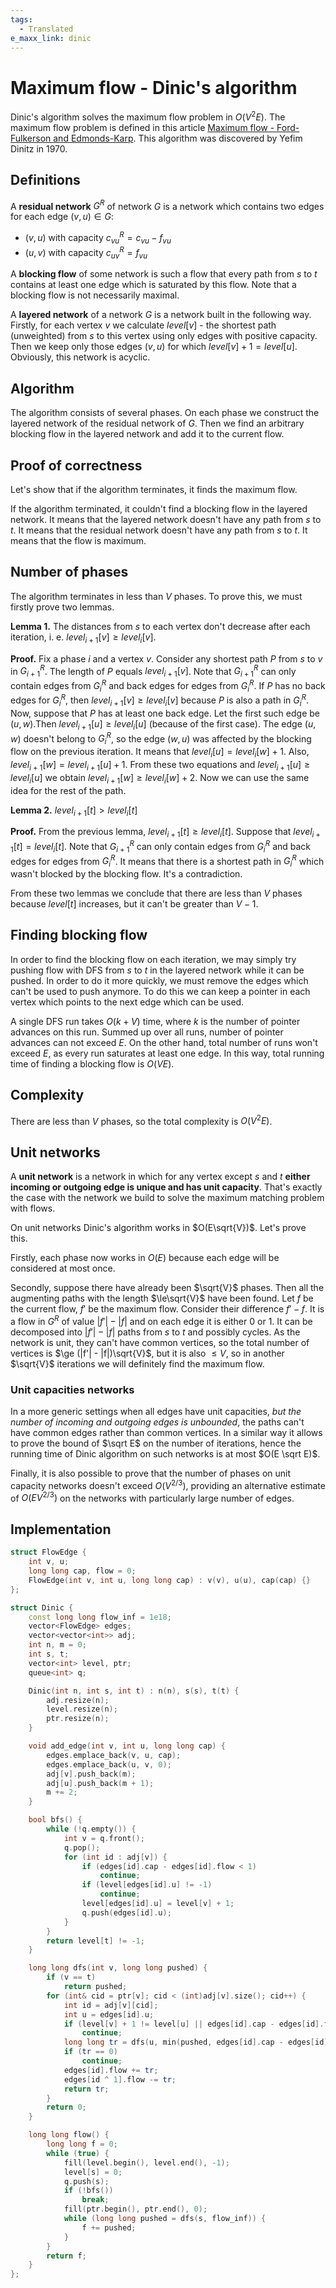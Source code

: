 ```yaml
---
tags:
  - Translated
e_maxx_link: dinic
---
```


# Maximum flow - Dinic's algorithm

Dinic's algorithm solves the maximum flow problem in $O(V^2E)$. The maximum flow problem is defined in this article [Maximum flow - Ford-Fulkerson and Edmonds-Karp](edmonds_karp.md). This algorithm was discovered by Yefim Dinitz in 1970.

## Definitions

A **residual network** $G^R$ of network $G$ is a network which contains two edges for each edge $(v, u)\in G$:<br>

- $(v, u)$ with capacity $c_{vu}^R = c_{vu} - f_{vu}$
- $(u, v)$ with capacity $c_{uv}^R = f_{vu}$

A **blocking flow** of some network is such a flow that every path from $s$ to $t$ contains at least one edge which is saturated by this flow. Note that a blocking flow is not necessarily maximal.

A **layered network** of a network $G$ is a network built in the following way. Firstly, for each vertex $v$ we calculate $level[v]$ - the shortest path (unweighted) from $s$ to this vertex using only edges with positive capacity. Then we keep only those edges $(v, u)$ for which $level[v] + 1 = level[u]$. Obviously, this network is acyclic.

## Algorithm

The algorithm consists of several phases. On each phase we construct the layered network of the residual network of $G$. Then we find an arbitrary blocking flow in the layered network and add it to the current flow.

## Proof of correctness

Let's show that if the algorithm terminates, it finds the maximum flow.

If the algorithm terminated, it couldn't find a blocking flow in the layered network. It means that the layered network doesn't have any path from $s$ to $t$.  It means that the residual network doesn't have any path from $s$ to $t$. It means that the flow is maximum.

## Number of phases

The algorithm terminates in less than $V$ phases. To prove this, we must firstly prove two lemmas.

**Lemma 1.** The distances from $s$ to each vertex don't decrease after each iteration, i. e. $level_{i+1}[v] \ge level_i[v]$.

**Proof.** Fix a phase $i$ and a vertex $v$. Consider any shortest path $P$ from $s$ to $v$ in $G_{i+1}^R$. The length of $P$ equals $level_{i+1}[v]$. Note that $G_{i+1}^R$ can only contain edges from $G_i^R$ and back edges for edges from $G_i^R$. If $P$ has no back edges for $G_i^R$, then $level_{i+1}[v] \ge level_i[v]$ because $P$ is also a path in $G_i^R$. Now, suppose that $P$ has at least one back edge. Let the first such edge be $(u, w)$.Then $level_{i+1}[u] \ge level_i[u]$ (because of the first case). The edge $(u, w)$ doesn't belong to $G_i^R$, so the edge $(w, u)$ was affected by the blocking flow on the previous iteration. It means that $level_i[u] = level_i[w] + 1$. Also, $level_{i+1}[w] = level_{i+1}[u] + 1$. From these two equations and $level_{i+1}[u] \ge level_i[u]$ we obtain $level_{i+1}[w] \ge level_i[w] + 2$. Now we can use the same idea for the rest of the path.

**Lemma 2.** $level_{i+1}[t] > level_i[t]$

**Proof.** From the previous lemma, $level_{i+1}[t] \ge level_i[t]$. Suppose that $level_{i+1}[t] = level_i[t]$. Note that $G_{i+1}^R$ can only contain edges from $G_i^R$ and back edges for edges from $G_i^R$. It means that there is a shortest path in $G_i^R$ which wasn't blocked by the blocking flow. It's a contradiction.

From these two lemmas we conclude that there are less than $V$ phases because $level[t]$ increases, but it can't be greater than $V - 1$.

## Finding blocking flow

In order to find the blocking flow on each iteration, we may simply try pushing flow with DFS from $s$ to $t$ in the layered network while it can be pushed. In order to do it more quickly, we must remove the edges which can't be used to push anymore. To do this we can keep a pointer in each vertex which points to the next edge which can be used.

A single DFS run takes $O(k+V)$ time, where $k$ is the number of pointer advances on this run. Summed up over all runs, number of pointer advances can not exceed $E$. On the other hand, total number of runs won't exceed $E$, as every run saturates at least one edge. In this way, total running time of finding a blocking flow is $O(VE)$.

## Complexity

There are less than $V$ phases, so the total complexity is $O(V^2E)$.

## Unit networks

A **unit network** is a network in which for any vertex except $s$ and $t$ **either incoming or outgoing edge is unique and has unit capacity**. That's exactly the case with the network we build to solve the maximum matching problem with flows.

On unit networks Dinic's algorithm works in $O(E\sqrt{V})$. Let's prove this.

Firstly, each phase now works in $O(E)$ because each edge will be considered at most once.

Secondly, suppose there have already been $\sqrt{V}$ phases. Then all the augmenting paths with the length $\le\sqrt{V}$ have been found. Let $f$ be the current flow, $f'$ be the maximum flow. Consider their difference $f' - f$. It is a flow in $G^R$ of value $|f'| - |f|$ and on each edge it is either $0$ or $1$. It can be decomposed into $|f'| - |f|$ paths from $s$ to $t$ and possibly cycles. As the network is unit, they can't have common vertices, so the total number of vertices is $\ge (|f'| - |f|)\sqrt{V}$, but it is also $\le V$, so in another $\sqrt{V}$ iterations we will definitely find the maximum flow.

### Unit capacities networks

In a more generic settings when all edges have unit capacities, _but the number of incoming and outgoing edges is unbounded_, the paths can't have common edges rather than common vertices. In a similar way it allows to prove the bound of $\sqrt E$ on the number of iterations, hence the running time of Dinic algorithm on such networks is at most $O(E \sqrt E)$.

Finally, it is also possible to prove that the number of phases on unit capacity networks doesn't exceed $O(V^{2/3})$, providing an alternative estimate of $O(EV^{2/3})$ on the networks with particularly large number of edges.

## Implementation

```{.cpp file=dinic}
struct FlowEdge {
    int v, u;
    long long cap, flow = 0;
    FlowEdge(int v, int u, long long cap) : v(v), u(u), cap(cap) {}
};

struct Dinic {
    const long long flow_inf = 1e18;
    vector<FlowEdge> edges;
    vector<vector<int>> adj;
    int n, m = 0;
    int s, t;
    vector<int> level, ptr;
    queue<int> q;

    Dinic(int n, int s, int t) : n(n), s(s), t(t) {
        adj.resize(n);
        level.resize(n);
        ptr.resize(n);
    }

    void add_edge(int v, int u, long long cap) {
        edges.emplace_back(v, u, cap);
        edges.emplace_back(u, v, 0);
        adj[v].push_back(m);
        adj[u].push_back(m + 1);
        m += 2;
    }

    bool bfs() {
        while (!q.empty()) {
            int v = q.front();
            q.pop();
            for (int id : adj[v]) {
                if (edges[id].cap - edges[id].flow < 1)
                    continue;
                if (level[edges[id].u] != -1)
                    continue;
                level[edges[id].u] = level[v] + 1;
                q.push(edges[id].u);
            }
        }
        return level[t] != -1;
    }

    long long dfs(int v, long long pushed) {
        if (v == t)
            return pushed;
        for (int& cid = ptr[v]; cid < (int)adj[v].size(); cid++) {
            int id = adj[v][cid];
            int u = edges[id].u;
            if (level[v] + 1 != level[u] || edges[id].cap - edges[id].flow < 1)
                continue;
            long long tr = dfs(u, min(pushed, edges[id].cap - edges[id].flow));
            if (tr == 0)
                continue;
            edges[id].flow += tr;
            edges[id ^ 1].flow -= tr;
            return tr;
        }
        return 0;
    }

    long long flow() {
        long long f = 0;
        while (true) {
            fill(level.begin(), level.end(), -1);
            level[s] = 0;
            q.push(s);
            if (!bfs())
                break;
            fill(ptr.begin(), ptr.end(), 0);
            while (long long pushed = dfs(s, flow_inf)) {
                f += pushed;
            }
        }
        return f;
    }
};
```

